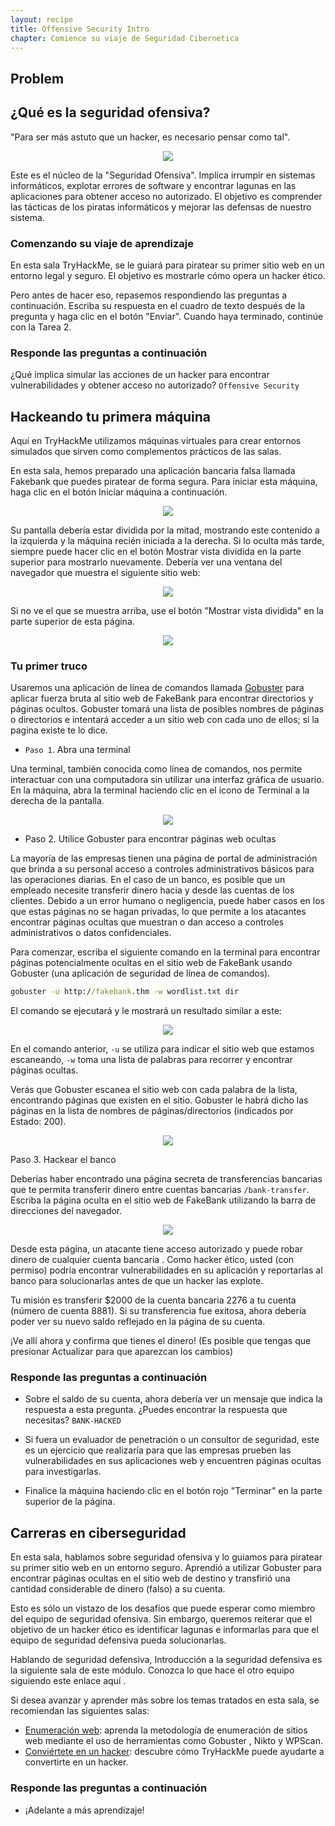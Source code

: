```yaml
---
layout: recipe
title: Offensive Security Intro
chapter: Comience su viaje de Seguridad Cibernetica
---
```

## Problem
## ¿Qué es la seguridad ofensiva?
"Para ser más astuto que un hacker, es necesario pensar como tal".

<div align="center">
<img src="/assets/images/Seguridad-Ofensiva/Ofensiva.png">
</div>

Este es el núcleo de la "Seguridad Ofensiva". Implica irrumpir en sistemas informáticos, explotar errores de software y encontrar lagunas en las aplicaciones para obtener acceso no autorizado. El objetivo es comprender las tácticas de los piratas informáticos y mejorar las defensas de nuestro sistema. 

### Comenzando su viaje de aprendizaje

En esta sala TryHackMe, se le guiará para piratear su primer sitio web en un entorno legal y seguro. El objetivo es mostrarle cómo opera un hacker ético.

Pero antes de hacer eso, repasemos respondiendo las preguntas a continuación. Escriba su respuesta en el cuadro de texto después de la pregunta y haga clic en el botón "Enviar". Cuando haya terminado, continúe con la Tarea 2. 

### Responde las preguntas a continuación

¿Qué implica simular las acciones de un hacker para encontrar vulnerabilidades y obtener acceso no autorizado? `Offensive Security`

## Hackeando tu primera máquina

Aquí en TryHackMe utilizamos máquinas virtuales para crear entornos simulados que sirven como complementos prácticos de las salas.

En esta sala, hemos preparado una aplicación bancaria falsa llamada Fakebank que puedes piratear de forma segura. Para iniciar esta máquina, haga clic en el botón Iniciar máquina a continuación.

<div align="center">
<img src="/assets/images/Seguridad-Ofensiva/Iniciar.png">
</div>

Su pantalla debería estar dividida por la mitad, mostrando este contenido a la izquierda y la máquina recién iniciada a la derecha. Si lo oculta más tarde, siempre puede hacer clic en el botón Mostrar vista dividida en la parte superior para mostrarlo nuevamente. Debería ver una ventana del navegador que muestra el siguiente sitio web: 

<div align="center">
<img src="/assets/images/Seguridad-Ofensiva/FakeBank.png">
</div>

Si no ve el que se muestra arriba, use el botón "Mostrar vista dividida" en la parte superior de esta página.

<div align="center">
<img src="/assets/images/Seguridad-Ofensiva/Dividida.png">
</div>

### Tu primer truco

Usaremos una aplicación de línea de comandos llamada [Gobuster](https://github.com/OJ/gobuster) para aplicar fuerza bruta al sitio web de FakeBank para encontrar directorios y páginas ocultos. Gobuster tomará una lista de posibles nombres de páginas o directorios e intentará acceder a un sitio web con cada uno de ellos; si la pagina existe te lo dice.

- `Paso 1`. Abra una terminal

Una terminal, también conocida como línea de comandos, nos permite interactuar con una computadora sin utilizar una interfaz gráfica de usuario. En la máquina, abra la terminal haciendo clic en el icono de Terminal a la derecha de la pantalla.

<div align="center">
<img src="/assets/images/Seguridad-Ofensiva/Terminal.png">
</div>

- Paso 2. Utilice Gobuster para encontrar páginas web ocultas

La mayoría de las empresas tienen una página de portal de administración que brinda a su personal acceso a controles administrativos básicos para las operaciones diarias. En el caso de un banco, es posible que un empleado necesite transferir dinero hacia y desde las cuentas de los clientes. Debido a un error humano o negligencia, puede haber casos en los que estas páginas no se hagan privadas, lo que permite a los atacantes encontrar páginas ocultas que muestran o dan acceso a controles administrativos o datos confidenciales.

Para comenzar, escriba el siguiente comando en la terminal para encontrar páginas potencialmente ocultas en el sitio web de FakeBank usando Gobuster (una aplicación de seguridad de línea de comandos).

```cmd
gobuster -u http://fakebank.thm -w wordlist.txt dir
```

El comando se ejecutará y le mostrará un resultado similar a este:

<div align="center">
<img src="/assets/images/Seguridad-Ofensiva/Gobuster.png">
</div>

En el comando anterior, `-u` se utiliza para indicar el sitio web que estamos escaneando, `-w` toma una lista de palabras para recorrer y encontrar páginas ocultas.

Verás que Gobuster escanea el sitio web con cada palabra de la lista, encontrando páginas que existen en el sitio. Gobuster le habrá dicho las páginas en la lista de nombres de páginas/directorios (indicados por Estado: 200).

<div align="center">
<img src="/assets/images/Seguridad-Ofensiva/Estado.png">
</div>

Paso 3. Hackear el banco

Deberías haber encontrado una página secreta de transferencias bancarias que te permita transferir dinero entre cuentas bancarias `/bank-transfer`. Escriba la página oculta en el sitio web de FakeBank utilizando la barra de direcciones del navegador.

<div align="center">
<img src="/assets/images/Seguridad-Ofensiva/Transfer.png">
</div>

Desde esta página, un atacante tiene acceso autorizado y puede robar dinero de cualquier cuenta bancaria . Como hacker ético, usted (con permiso) podría encontrar vulnerabilidades en su aplicación y reportarlas al banco para solucionarlas antes de que un hacker las explote.

Tu misión es transferir $2000 de la cuenta bancaria 2276 a tu cuenta (número de cuenta 8881). Si su transferencia fue exitosa, ahora debería poder ver su nuevo saldo reflejado en la página de su cuenta.

¡Ve allí ahora y confirma que tienes el dinero! (Es posible que tengas que presionar Actualizar para que aparezcan los cambios)

### Responde las preguntas a continuación
- Sobre el saldo de su cuenta, ahora debería ver un mensaje que indica la respuesta a esta pregunta. ¿Puedes encontrar la respuesta que necesitas? `BANK-HACKED`

- Si fuera un evaluador de penetración o un consultor de seguridad, este es un ejercicio que realizaría para que las empresas prueben las vulnerabilidades en sus aplicaciones web y encuentren páginas ocultas para investigarlas. 

- Finalice la máquina haciendo clic en el botón rojo "Terminar" en la parte superior de la página. 

## Carreras en ciberseguridad
En esta sala, hablamos sobre seguridad ofensiva y lo guiamos para piratear su primer sitio web en un entorno seguro. Aprendió a utilizar Gobuster para encontrar páginas ocultas en el sitio web de destino y transfirió una cantidad considerable de dinero (falso) a su cuenta.

Esto es sólo un vistazo de los desafíos que puede esperar como miembro del equipo de seguridad ofensiva. Sin embargo, queremos reiterar que el objetivo de un hacker ético es identificar lagunas e informarlas para que el equipo de seguridad defensiva pueda solucionarlas.

Hablando de seguridad defensiva, Introducción a la seguridad defensiva es la siguiente sala de este módulo. Conozca lo que hace el otro equipo siguiendo este enlace aquí .

Si desea avanzar y aprender más sobre los temas tratados en esta sala, se recomiendan las siguientes salas:

- [Enumeración web](): aprenda la metodología de enumeración de sitios web mediante el uso de herramientas como Gobuster , Nikto y WPScan.
- [Conviértete en un hacker](): descubre cómo TryHackMe puede ayudarte a convertirte en un hacker. 

### Responde las preguntas a continuación
- ¡Adelante a más aprendizaje! 